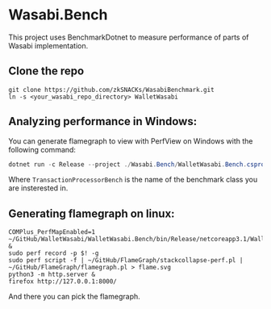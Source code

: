 # Wasabi.Bench

This project uses BenchmarkDotnet to measure performance of parts of Wasabi implementation.

## Clone the repo

```
git clone https://github.com/zkSNACKs/WasabiBenchmark.git
ln -s <your_wasabi_repo_directory> WalletWasabi
```

## Analyzing performance in Windows:

You can generate flamegraph to view with PerfView on Windows with the following command:
```powershell
dotnet run -c Release --project ./Wasabi.Bench/WalletWasabi.Bench.csproj -- --runtimes net6.0 --filter TransactionProcessorBench --profiler ETW
```

Where `TransactionProcessorBench` is the name of the benchmark class you are insterested in.

## Generating flamegraph on linux:


```
COMPlus_PerfMapEnabled=1 ~/GitHub/WalletWasabi/WalletWasabi.Bench/bin/Release/netcoreapp3.1/WalletWasabi.Bench &
sudo perf record -p $! -g
sudo perf script -f | ~/GitHub/FlameGraph/stackcollapse-perf.pl | ~/GitHub/FlameGraph/flamegraph.pl > flame.svg
python3 -m http.server &
firefox http://127.0.0.1:8000/
``` 

And there you can pick the flamegraph.
